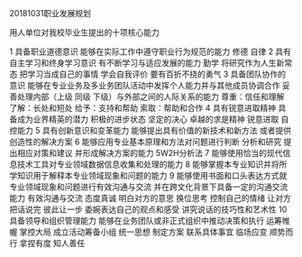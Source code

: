 20181031职业发展规划

用人单位对我校毕业生提出的十项核心能力

1 具备职业道德意识 能够在实际工作中遵守职业行为规范的能力
修德 自律
2 具有自主学习和终身学习意识 有不断学习与适应发展的能力
勤学 将研究作为人生新常态 把学习当成自己的事情 学会自我评价 要有百折不挠的勇气
3 具备团队协作的意识 能够在专业业务及多业务团队活动中发挥个人能力并与其他成员协调合作
妥善处理内部（上级 同级 下级）与外部之间的人际关系的能力 尊重：信任和理解 了解：长处和短处 给予：支持和帮助 索取：帮助和合作
4 具有锐意进取精神 具备成为业界精英的潜力
积极的进步状态 坚定的决心 卓越的求是精神
锐意进取 自控能力
5 具有创新意识和变革能力 能够提出具有价值的新技术和新方法 或者提供创造性的解决方案
6 能够应用专业基本原理和方法对问题进行判断 分析和研究 提出相应对策和建议 并形成解决方案的能力
5W2H分析法
7 能够使用恰当的现代信息技术工具对专业领域数据信息收集和处理的能力
8 能够掌握本专业知识并将所学知识用于解释本专业领域现象和问题的能力
9 能够使用书面和口头表达方式就专业领域现象和问题进行有效沟通与交流 并在跨文化背景下具备一定的沟通交流能力
有效沟通与交流 态度真诚 明白对方的意思 换位思考 控制自己的情绪 让对方把话说完 彼此让一步 委婉表达自己的观点和感受 讲究说话的技巧性和艺术性
10 具备领导和组织管理能力 能够在业务团队或非正式组织中推动决策和执行
运筹帷幄 掌控大局 成立活动筹备小组 统一思想 制定方案 联系具体事宜 临场应变 顺势而行 拿捏有度 知人善任